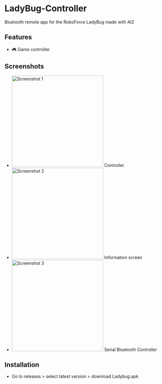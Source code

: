 # LadyBug-Controller
Bluetooth remote app for the RoboForce LadyBug made with AI2

## Features
- 🎮 Game controller

## Screenshots

- <img src="https://github.com/user-attachments/assets/a04166e0-7015-4f40-9d6b-236e7a797777" alt="Screenshot 1" width="300"> Controller
- <img src="https://github.com/user-attachments/assets/34b7f31d-7355-479e-9c4b-163ecb22745c" alt="Screenshot 2" width="300"> Information screen
- <img src="https://github.com/user-attachments/assets/f85b1ea1-956a-4410-b539-c664976a9b6d" alt="Screenshot 3" width="300"> Serial Bluetooth Controller

## Installation
- Go to releases > select latest version > download Ladybug.apk
